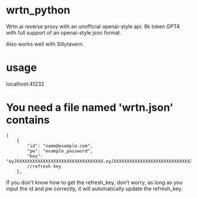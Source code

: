 # wrtn_python
Wrtn.ai reverse proxy
with an unofficial openai-style api: 8k token GPT4 with full support of an openai-style json format.  

Also works well with Sillytavern.

# usage
localhost:41232

# You need a file named 'wrtn.json' contains
```
[
    {
        "id": "name@example.com",
        "pw": "example_password",
        "key": "eyJhXXXXXXXXXXXXXXXXXXXXXXXXXXXXXXXX.eyJXXXXXXXXXXXXXXXXXXXXXXXXXXXXXXXXXXXXXXXXXXXXXXXXXXXXXXXXXXXXXXXXXXXXXXXXXXXXXXXXXXXXXXXXXXXXXXXXXXXXXXXXXXXXXXXXXXXXXXXXXXXXXXXXXXX"
        //refresh key
    },
```
If you don't know how to get the refresh_key, don't worry, as long as you input the id and pw correctly, it will automatically update the refresh_key.

